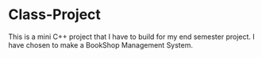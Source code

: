 # Class-Project
This is a mini C++ project that I have to build for my end semester project.
I have chosen to make a BookShop Management System.
